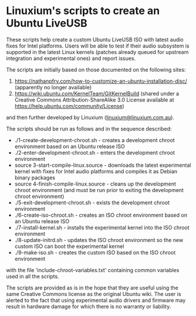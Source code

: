 # Linuxium's scripts to create an Ubuntu LiveUSB

These scripts help create a custom Ubuntu LiveUSB ISO with latest audio fixes for Intel platforms. Users will be able to test if their audio subsystem is supported in the latest Linux kernels (patches already queued for upstream integration and experimental ones) and report issues.

The scripts are initially based on those documented on the following sites:

1. https://nathanpfry.com/how-to-customize-an-ubuntu-installation-disc/ (apparently no longer available)
2. https://wiki.ubuntu.com/KernelTeam/GitKernelBuild (shared under a Creative Commons Attribution-ShareAlike 3.0 License available at https://help.ubuntu.com/community/License)

and then further developed by Linuxium (linuxium@linuxium.com.au).

The scripts should be run as follows and in the sequence described:

- ./1-create-development-chroot.sh - creates a development chroot environment based on an Ubuntu release ISO
- ./2-enter-development-chroot.sh - enters the development chroot environment
- source 3-start-compile-linux.source - downloads the latest experimental kernel with fixes for Intel audio platforms and compiles it as Debian binary packages
- source 4-finish-compile-linux.source - cleans up the development chroot environment (and must be run prior to exiting the development chroot environment)
- ./5-exit-development-chroot.sh - exists the development chroot environment
- ./6-create-iso-chroot.sh - creates an ISO chroot environment based on an Ubuntu release ISO
- ./7-install-kernel.sh - installs the experimental kernel into the ISO chroot environment
- ./8-update-initrd.sh - updates the ISO chroot environment so the new custom ISO can boot the experimental kernel
- ./9-make-iso.sh - creates the custom ISO based on the ISO chroot environment

with the file 'include-chroot-variables.txt' containing common variables used in all the scripts.

The scripts are provided as is in the hope that they are useful using the same Creative Commons license as the original Ubuntu wiki. The user is alerted to the fact that using experimental audio drivers and firmware may result in hardware damage for which there is no warranty or liability.

